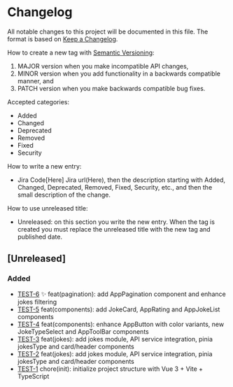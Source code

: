 # Changelog

All notable changes to this project will be documented in this file.
The format is based on [Keep a Changelog](https://keepachangelog.com/en/1.0.0/).

How to create a new tag with [Semantic Versioning](https://semver.org/spec/v2.0.0.html):

1. MAJOR version when you make incompatible API changes,
2. MINOR version when you add functionality in a backwards compatible manner, and
3. PATCH version when you make backwards compatible bug fixes.

Accepted categories:

- Added
- Changed
- Deprecated
- Removed
- Fixed
- Security

How to write a new entry:

- Jira Code[Here] Jira url(Here), then the description starting with Added, Changed, Deprecated, Removed, Fixed, Security, etc., and then the small description of the change.

How to use unreleased title:

- Unreleased: on this section you write the new entry. When the tag is created you must replace the unreleased title with the new tag and published date.

## [Unreleased]
### Added
- [TEST-6](https://skyagile.atlassian.net/browse/TEST-6) :sparkles: feat(pagination): add AppPagination component and enhance jokes filtering
- [TEST-5](https://skyagile.atlassian.net/browse/TEST-5) feat(components): add JokeCard, AppRating and  AppJokeList components
- [TEST-4](https://skyagile.atlassian.net/browse/TEST-4) feat(components): enhance AppButton with color variants, new JokeTypeSelect and AppToolBar components
- [TEST-3](https://skyagile.atlassian.net/browse/TEST-3) feat(jokes): add jokes module, API service integration, pinia jokesType and card/header components
- [TEST-2](https://skyagile.atlassian.net/browse/TEST-2) feat(jokes): add jokes module, API service integration, pinia jokesType and card/header components
- [TEST-1](https://skyagile.atlassian.net/browse/TEST-1) chore(init): initialize project structure with Vue 3 + Vite + TypeScript
